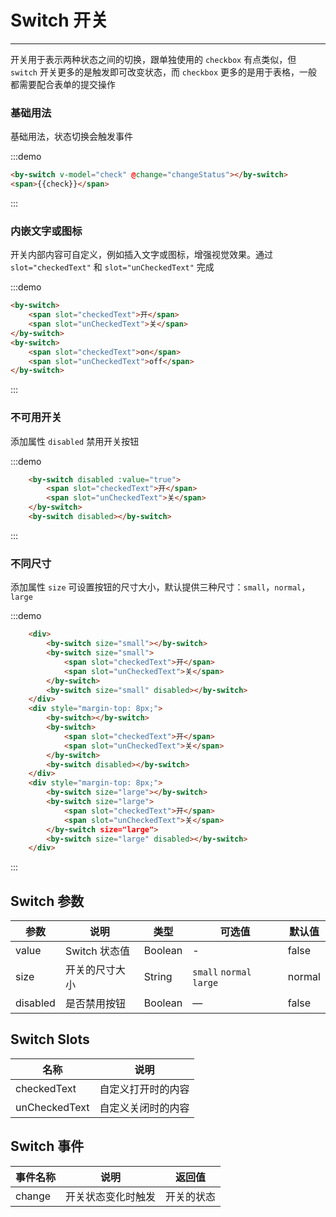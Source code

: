 
# Switch 开关

----

开关用于表示两种状态之间的切换，跟单独使用的 `checkbox` 有点类似，但 `switch` 开关更多的是触发即可改变状态，而 `checkbox` 更多的是用于表格，一般都需要配合表单的提交操作

### 基础用法

基础用法，状态切换会触发事件

:::demo
```html
<by-switch v-model="check" @change="changeStatus"></by-switch>
<span>{{check}}</span>
```
:::


### 内嵌文字或图标

开关内部内容可自定义，例如插入文字或图标，增强视觉效果。通过 `slot="checkedText"` 和 `slot="unCheckedText"` 完成

:::demo
```html
<by-switch>
    <span slot="checkedText">开</span>
    <span slot="unCheckedText">关</span>
</by-switch>
<by-switch>
    <span slot="checkedText">on</span>
    <span slot="unCheckedText">off</span>
</by-switch>
```
:::


### 不可用开关

添加属性 `disabled` 禁用开关按钮

:::demo
```html
    <by-switch disabled :value="true">
        <span slot="checkedText">开</span>
        <span slot="unCheckedText">关</span>
    </by-switch>
    <by-switch disabled></by-switch>
```
:::


### 不同尺寸

添加属性 `size` 可设置按钮的尺寸大小，默认提供三种尺寸：`small`，`normal`，`large`

:::demo
```html
    <div>
        <by-switch size="small"></by-switch>
        <by-switch size="small">
            <span slot="checkedText">开</span>
            <span slot="unCheckedText">关</span>
        </by-switch>
        <by-switch size="small" disabled></by-switch>
    </div>
    <div style="margin-top: 8px;">
        <by-switch></by-switch>
        <by-switch>
            <span slot="checkedText">开</span>
            <span slot="unCheckedText">关</span>
        </by-switch>
        <by-switch disabled></by-switch>
    </div>
    <div style="margin-top: 8px;">
        <by-switch size="large"></by-switch>
        <by-switch size="large">
            <span slot="checkedText">开</span>
            <span slot="unCheckedText">关</span>
        </by-switch size="large">
        <by-switch size="large" disabled></by-switch>
    </div>
```
:::


## Switch 参数

| 参数      | 说明          | 类型      | 可选值                           | 默认值  |
|---------- |-------------- |---------- |--------------------------------  |-------- |
| value | Switch 状态值 | Boolean | - | false |
| size | 开关的尺寸大小 | String | `small`  `normal` `large` | normal |
| disabled | 是否禁用按钮 | Boolean | — | false |

## Switch Slots

| 名称      | 说明          |
|---------- |-------------- |
| checkedText | 自定义打开时的内容 |
| unCheckedText | 自定义关闭时的内容 |

## Switch 事件

| 事件名称      | 说明          | 返回值  |
|---------- |-------------- |---------- |
| change | 开关状态变化时触发 | 开关的状态 |


<script lang="ts">
    import { Vue, Component } from "vue-property-decorator";

    @Component
    export default class BySwitchMd extends Vue {
        check = true;

        changeStatus(status) {
            this.check = status
        }
    }

</script>
